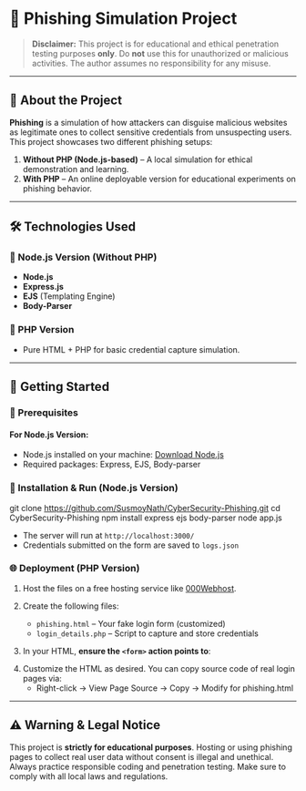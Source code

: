 # 🎣 Phishing Simulation Project

> **Disclaimer:** This project is for educational and ethical penetration testing purposes **only**. Do **not** use this for unauthorized or malicious activities. The author assumes no responsibility for any misuse.

---

## 📌 About the Project

**Phishing** is a simulation of how attackers can disguise malicious websites as legitimate ones to collect sensitive credentials from unsuspecting users. This project showcases two different phishing setups:

1. **Without PHP (Node.js-based)** – A local simulation for ethical demonstration and learning.
2. **With PHP** – An online deployable version for educational experiments on phishing behavior.

---

## 🛠️ Technologies Used

### 🔹 Node.js Version (Without PHP)
- **Node.js**
- **Express.js**
- **EJS** (Templating Engine)
- **Body-Parser**

### 🔹 PHP Version
- Pure HTML + PHP for basic credential capture simulation.

---

## 🚀 Getting Started

### 🧩 Prerequisites

#### For Node.js Version:
- Node.js installed on your machine: [Download Node.js](https://nodejs.org/en/download/)
- Required packages: Express, EJS, Body-parser

### 🔧 Installation & Run (Node.js Version)


git clone https://github.com/SusmoyNath/CyberSecurity-Phishing.git
cd CyberSecurity-Phishing
npm install express ejs body-parser
node app.js


- The server will run at `http://localhost:3000/`
- Credentials submitted on the form are saved to `logs.json`

### 🌐 Deployment (PHP Version)

1. Host the files on a free hosting service like [000Webhost](https://in.000webhost.com/).
2. Create the following files:
   - `phishing.html` – Your fake login form (customized)
   - `login_details.php` – Script to capture and store credentials

3. In your HTML, **ensure the `<form>` action points to**:
   
<form action="login_details.php" method="POST">


4. Customize the HTML as desired. You can copy source code of real login pages via:
   - Right-click → View Page Source → Copy → Modify for phishing.html

---

## ⚠️ Warning & Legal Notice

This project is **strictly for educational purposes**. Hosting or using phishing pages to collect real user data without consent is illegal and unethical. Always practice responsible coding and penetration testing. Make sure to comply with all local laws and regulations.
